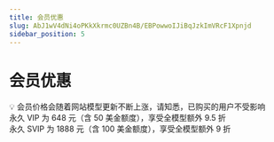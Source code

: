 ```yaml
---
title: 会员优惠
slug: AbJ1wV4dNi4oPKkXkrmc0UZBn4B/EBPowwoIJiBqJzkImVRcF1Xpnjd
sidebar_position: 5
---
```



# 会员优惠

<div class="callout callout-bg-2 callout-border-2">
<p>💡 会员价格会随着网站模型更新不断上涨，请知悉，已购买的用户不受影响<br>永久 VIP 为 648 元（含 50 美金额度），享受全模型额外 9.5 折<br>永久 SVIP 为 1888 元（含 100 美金额度），享受全模型额外 9 折</p>
</div>


